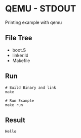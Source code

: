 # QEMU - STDOUT

Printing example with qemu

## File Tree
- boot.S
- linker.ld
- Makefile

## Run

```
# Build Binary and link
make

# Run Example
make run
```

## Result

```
Hello
```
